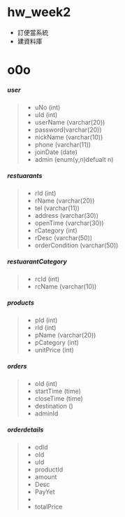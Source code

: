 # hw_week2

- 訂便當系統
- 建資料庫

# o0o
##### user
> - uNo (int)
> - uId (int)
> - userName (varchar(20))
> - password(varchar(20))
> - nickName  (varchar(10))
> - phone (varchar(11))
> - joinDate (date)
> - admin (enum(y,n)defualt n)

##### restuarants
> - rId (int)
> - rName (varchar(20))
> - tel (varchar(11))
> - address (varchar(30))
> - openTime (varchar(30))
> - rCategory (int)
> - rDesc (varchar(50))
> - orderCondition (varchar(50))

##### restuarantCategory
> - rcId (int)
> - rcName (varchar(10))

##### products
> - pId (int)
> - rId (int)
> - pName (varchar(20))
> - pCategory (int)
> - unitPrice (int)

##### orders
> - oId (int)
> - startTime (time)
> - closeTime (time)
> - destination ()
> - adminId


##### orderdetails
> - odId
> - oId
> - uId
> - productId
> - amount
> - Desc
> - PayYet
> - 
> - totalPrice
